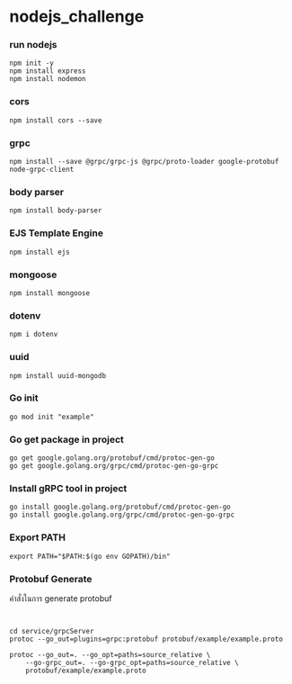 # nodejs_challenge

### run nodejs
```
npm init -y
npm install express
npm install nodemon
```
### cors
```
npm install cors --save
```

### grpc
```
npm install --save @grpc/grpc-js @grpc/proto-loader google-protobuf node-grpc-client
```

### body parser
```
npm install body-parser
```

### EJS Template Engine
```
npm install ejs
```

### mongoose
```
npm install mongoose
```

### dotenv
```
npm i dotenv
```

### uuid
```
npm install uuid-mongodb
```

### Go init
```
go mod init "example"
```
### Go get package in project
```
go get google.golang.org/protobuf/cmd/protoc-gen-go
go get google.golang.org/grpc/cmd/protoc-gen-go-grpc
```

### Install gRPC tool in project
```
go install google.golang.org/protobuf/cmd/protoc-gen-go
go install google.golang.org/grpc/cmd/protoc-gen-go-grpc
```

### Export PATH
```
export PATH="$PATH:$(go env GOPATH)/bin"
```
### Protobuf Generate
คำสั่งในการ generate protobuf
```


cd service/grpcServer
protoc --go_out=plugins=grpc:protobuf protobuf/example/example.proto

protoc --go_out=. --go_opt=paths=source_relative \
    --go-grpc_out=. --go-grpc_opt=paths=source_relative \
    protobuf/example/example.proto
```